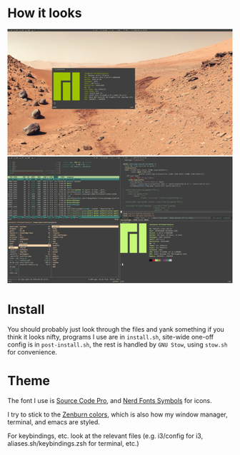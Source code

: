 # How it looks
![Screenshot of my dotfiles in action](screen-clean.png?raw=true)
![Screenshot of my dotfiles in action](screen-dirty.png?raw=true)

# Install
You should probably just look through the files and yank something if you think
it looks nifty, programs I use are in `install.sh`, site-wide one-off config is
in `post-install.sh`, the rest is handled by `GNU Stow`, using `stow.sh` for
convenience.

# Theme
The font I use is [Source Code Pro](https://github.com/adobe-fonts/source-code-pro),
and [Nerd Fonts Symbols](https://github.com/ryanoasis/nerd-fonts) for icons.

I try to stick to the [Zenburn colors](http://kippura.org/zenburnpage/), which
is also how my window manager, terminal, and emacs are styled.

For keybindings, etc. look at the relevant files (e.g. i3/config for i3,
aliases.sh/keybindings.zsh for terminal, etc.)
